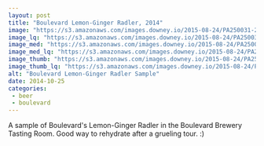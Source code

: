 ```yaml
---
layout: post
title: "Boulevard Lemon-Ginger Radler, 2014"
image: "https://s3.amazonaws.com/images.downey.io/2015-08-24/PA250031-2_large.jpg"
image_lq: "https://s3.amazonaws.com/images.downey.io/2015-08-24/PA250031-2_large_lq.jpg"
image_med: "https://s3.amazonaws.com/images.downey.io/2015-08-24/PA250031-2_medium.jpg"
image_med_lq: "https://s3.amazonaws.com/images.downey.io/2015-08-24/PA250031-2_medium_lq.jpg"
image_thumb: "https://s3.amazonaws.com/images.downey.io/2015-08-24/PA250031-2_thumb.jpg"
image_thumb_lq: "https://s3.amazonaws.com/images.downey.io/2015-08-24/PA250031-2_thumb_lq.jpg"
alt: "Boulevard Lemon-Ginger Radler Sample"
date: 2014-10-25
categories:
 - beer
 - boulevard
---
```


A sample of Boulevard's Lemon-Ginger Radler in the Boulevard Brewery Tasting Room.  Good way to rehydrate after a grueling tour. :)
